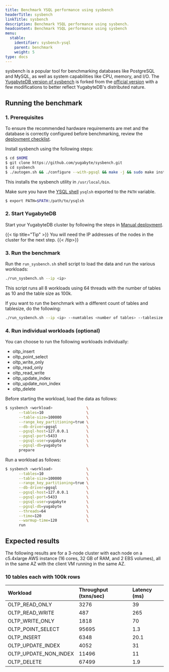 ```yaml
---
title: Benchmark YSQL performance using sysbench
headerTitle: sysbench
linkTitle: sysbench
description: Benchmark YSQL performance using sysbench.
headcontent: Benchmark YSQL performance using sysbench
menu:
  stable:
    identifier: sysbench-ysql
    parent: benchmark
    weight: 5
type: docs
---
```


sysbench is a popular tool for benchmarking databases like PostgreSQL and MySQL, as well as system capabilities like CPU, memory, and I/O. The [YugabyteDB version of sysbench](https://github.com/yugabyte/sysbench) is forked from the [official version](https://github.com/akopytov/sysbench) with a few modifications to better reflect YugabyteDB's distributed nature.

## Running the benchmark

### 1. Prerequisites

To ensure the recommended hardware requirements are met and the database is correctly configured before benchmarking, review the [deployment checklist](../../deploy/checklist/).

Install sysbench using the following steps:

```sh
$ cd $HOME
$ git clone https://github.com/yugabyte/sysbench.git
$ cd sysbench
$ ./autogen.sh && ./configure --with-pgsql && make -j && sudo make install
```

This installs the sysbench utility in `/usr/local/bin`.

Make sure you have the [YSQL shell](../../admin/ysqlsh/) `ysqlsh` exported to the `PATH` variable.

```sh
$ export PATH=$PATH:/path/to/ysqlsh
```

### 2. Start YugabyteDB

Start your YugabyteDB cluster by following the steps in [Manual deployment](../../deploy/manual-deployment/).

{{< tip title="Tip" >}}
You will need the IP addresses of the nodes in the cluster for the next step.
{{< /tip>}}

### 3. Run the benchmark

Run the `run_sysbench.sh` shell script to load the data and run the various workloads:

```sh
./run_sysbench.sh --ip <ip>
```

This script runs all 8 workloads using 64 threads with the number of tables as 10 and the table size as 100k.

If you want to run the benchmark with a different count of tables and tablesize, do the following:

```sh
./run_sysbench.sh --ip <ip> --numtables <number of tables> --tablesize <number of rows in each table>
```

### 4. Run individual workloads (optional)

You can choose to run the following workloads individually:

* oltp_insert
* oltp_point_select
* oltp_write_only
* oltp_read_only
* oltp_read_write
* oltp_update_index
* oltp_update_non_index
* oltp_delete

Before starting the workload, load the data as follows:

```sh
$ sysbench <workload>               \
      --tables=10                   \
      --table-size=100000           \
      --range_key_partitioning=true \
      --db-driver=pgsql             \
      --pgsql-host=127.0.0.1        \
      --pgsql-port=5433             \
      --pgsql-user=yugabyte         \
      --pgsql-db=yugabyte           \
      prepare
```

Run a workload as follows:

```sh
$ sysbench <workload>               \
      --tables=10                   \
      --table-size=100000           \
      --range_key_partitioning=true \
      --db-driver=pgsql             \
      --pgsql-host=127.0.0.1        \
      --pgsql-port=5433             \
      --pgsql-user=yugabyte         \
      --pgsql-db=yugabyte           \
      --threads=64                  \
      --time=120                    \
      --warmup-time=120             \
      run
```

## Expected results

The following results are for a 3-node cluster with each node on a c5.4xlarge AWS instance (16 cores, 32 GB of RAM, and 2 EBS volumes), all in the same AZ with the client VM running in the same AZ.

### 10 tables each with 100k rows

|       Workload        | Throughput (txns/sec) | Latency (ms) |
| :-------------------- | :-------------------- | :----------- |
| OLTP_READ_ONLY        | 3276                  | 39           |
| OLTP_READ_WRITE       | 487                   | 265          |
| OLTP_WRITE_ONLY       | 1818                  | 70           |
| OLTP_POINT_SELECT     | 95695                 | 1.3          |
| OLTP_INSERT           | 6348                  | 20.1         |
| OLTP_UPDATE_INDEX     | 4052                  | 31           |
| OLTP_UPDATE_NON_INDEX | 11496                 | 11           |
| OLTP_DELETE           | 67499                 | 1.9          |
